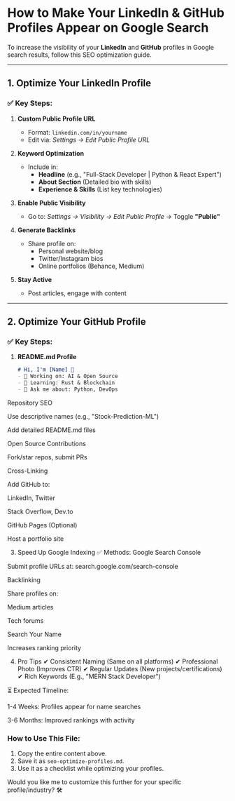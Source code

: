 # How to Make Your LinkedIn & GitHub Profiles Appear on Google Search

To increase the visibility of your **LinkedIn** and **GitHub** profiles in Google search results, follow this SEO optimization guide.

---

## 1. Optimize Your LinkedIn Profile

### ✅ Key Steps:
1. **Custom Public Profile URL**  
   - Format: `linkedin.com/in/yourname`  
   - Edit via: *Settings → Edit Public Profile URL*  

2. **Keyword Optimization**  
   - Include in:  
     - **Headline** (e.g., "Full-Stack Developer | Python & React Expert")  
     - **About Section** (Detailed bio with skills)  
     - **Experience & Skills** (List key technologies)  

3. **Enable Public Visibility**  
   - Go to: *Settings → Visibility → Edit Public Profile* → Toggle **"Public"**  

4. **Generate Backlinks**  
   - Share profile on:  
     - Personal website/blog  
     - Twitter/Instagram bios  
     - Online portfolios (Behance, Medium)  

5. **Stay Active**  
   - Post articles, engage with content  

---

## 2. Optimize Your GitHub Profile

### ✅ Key Steps:
1. **README.md Profile**  
   ```markdown
   # Hi, I'm [Name] 👋  
   - 🔭 Working on: AI & Open Source  
   - 🌱 Learning: Rust & Blockchain  
   - 💬 Ask me about: Python, DevOps  
Repository SEO

Use descriptive names (e.g., "Stock-Prediction-ML")

Add detailed README.md files

Open Source Contributions

Fork/star repos, submit PRs

Cross-Linking

Add GitHub to:

LinkedIn, Twitter

Stack Overflow, Dev.to

GitHub Pages (Optional)

Host a portfolio site

3. Speed Up Google Indexing
✅ Methods:
Google Search Console

Submit profile URLs at: search.google.com/search-console

Backlinking

Share profiles on:

Medium articles

Tech forums

Search Your Name

Increases ranking priority

4. Pro Tips
✔ Consistent Naming (Same on all platforms)
✔ Professional Photo (Improves CTR)
✔ Regular Updates (New projects/certifications)
✔ Rich Keywords (E.g., "MERN Stack Developer")

⏳ Expected Timeline:

1-4 Weeks: Profiles appear for name searches

3-6 Months: Improved rankings with activity


### How to Use This File:
1. Copy the entire content above.
2. Save it as `seo-optimize-profiles.md`.
3. Use it as a checklist while optimizing your profiles.

Would you like me to customize this further for your specific profile/industry? 🛠️
